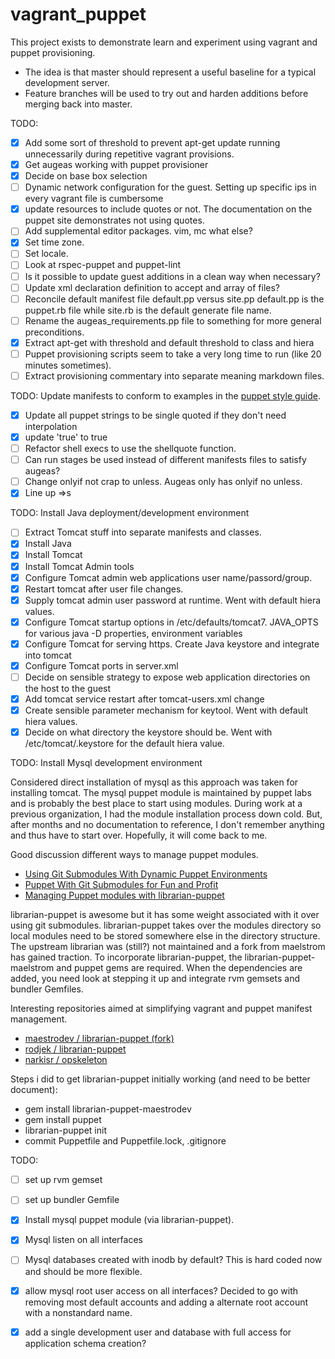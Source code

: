 vagrant_puppet
=====================

This project exists to demonstrate learn and experiment using vagrant and puppet provisioning.

- The idea is that master should represent a useful baseline for a typical development server.
- Feature branches will be used to try out and harden additions before merging back into master.

TODO:
- [x] Add some sort of threshold to prevent apt-get update running unnecessarily during repetitive vagrant provisions.
- [x] Get augeas working with puppet provisioner
- [x] Decide on base box selection
- [ ] Dynamic network configuration for the guest. Setting up specific ips in every vagrant file is cumbersome
- [x] update resources to include quotes or not. The documentation on the puppet site demonstrates not using quotes.
- [ ] Add supplemental editor packages. vim, mc what else?
- [x] Set time zone.
- [ ] Set locale.
- [ ] Look at rspec-puppet and puppet-lint
- [ ] Is it possible to update guest additions in a clean way when necessary?
- [ ] Update xml declaration definition to accept and array of files?
- [ ] Reconcile default manifest file default.pp versus site.pp default.pp is the puppet.rb file while site.rb is the default generate file name.
- [ ] Rename the augeas_requirements.pp file to something for more general preconditions.
- [x] Extract apt-get with threshold and default threshold to class and hiera
- [ ] Puppet provisioning scripts seem to take a very long time to run (like 20 minutes sometimes).
- [ ] Extract provisioning commentary into separate meaning markdown files.

TODO: Update manifests to conform to examples in the [puppet style guide](http://docs.puppetlabs.com/guides/style_guide.html).
- [x] Update all puppet strings to be single quoted if they don't need interpolation
- [x] update 'true' to true
- [ ] Refactor shell execs to use the shellquote function.
- [ ] Can run stages be used instead of different manifests files to satisfy augeas?
- [ ] Change onlyif not crap to unless. Augeas only has onlyif no unless.
- [x] Line up =>s

TODO: Install Java deployment/development environment
- [ ] Extract Tomcat stuff into separate manifests and classes.
- [x] Install Java
- [x] Install Tomcat
- [x] Install Tomcat Admin tools
- [x] Configure Tomcat admin web applications user name/passord/group.
- [x] Restart tomcat after user file changes.
- [x] Supply tomcat admin user password at runtime. Went with default hiera values.
- [x] Configure Tomcat startup options in /etc/defaults/tomcat7. JAVA_OPTS for various java -D properties, environment variables
- [x] Configure Tomcat for serving https. Create Java keystore and integrate into tomcat
- [x] Configure Tomcat ports in server.xml
- [ ] Decide on sensible strategy to expose web application directories on the host to the guest
- [x] Add tomcat service restart after tomcat-users.xml change
- [x] Create sensible parameter mechanism for keytool. Went with default hiera values.
- [x] Decide on what directory the keystore should be. Went with /etc/tomcat/.keystore for the default hiera value.

TODO: Install Mysql development environment

Considered direct installation of mysql as this approach was taken for installing tomcat. The mysql puppet module is maintained by puppet labs and is probably the best place to start using modules. During work at a previous organization, I had the module installation process down cold. But, after months and no documentation to reference, I don't remember anything and thus have to start over. Hopefully, it will come back to me.

Good discussion different ways to manage puppet modules.
- [Using Git Submodules With Dynamic Puppet Environments](http://sysadminsjourney.com/content/using-git-submodules-dynamic-puppet-environments/)
- [Puppet With Git Submodules for Fun and Profit](http://blog.thesilentpenguin.com/blog/2012/02/21/puppet-with-git-submodules-for-fun-and-profit/)
- [Managing Puppet modules with librarian-puppet](http://blog.csanchez.org/2013/01/24/managing-puppet-modules-with-librarian-puppet/)

librarian-puppet is awesome but it has some weight associated with it over using git submodules. librarian-puppet takes over the modules directory so local modules need to be stored somewhere else in the directory structure. The upstream librarian was (still?) not maintained and a fork from maelstrom has gained traction. To incorporate librarian-puppet, the librarian-puppet-maelstrom and puppet gems are required. When the dependencies are added, you need look at stepping it up and integrate rvm gemsets and bundler Gemfiles. 

Interesting repositories aimed at simplifying vagrant and puppet manifest management.
- [maestrodev / librarian-puppet (fork)](https://github.com/maestrodev/librarian-puppet)
- [rodjek / librarian-puppet](https://github.com/rodjek/librarian-puppet)
- [narkisr / opskeleton](https://github.com/narkisr/opskeleton)

Steps i did to get librarian-puppet initially working (and need to be better document):
- gem install librarian-puppet-maestrodev
- gem install puppet
- librarian-puppet init
- commit Puppetfile and Puppetfile.lock, .gitignore

TODO:
- [ ] set up rvm gemset
- [ ] set up bundler Gemfile
- [x] Install mysql puppet module (via librarian-puppet).
- [x] Mysql listen on all interfaces
- [ ] Mysql databases created with inodb by default? This is hard coded now and should be more flexible.

- [x] allow mysql root user access on all interfaces? Decided to go with removing most default accounts and adding a alternate root account with a nonstandard name.
- [x] add a single development user and database with full access for application schema creation?
